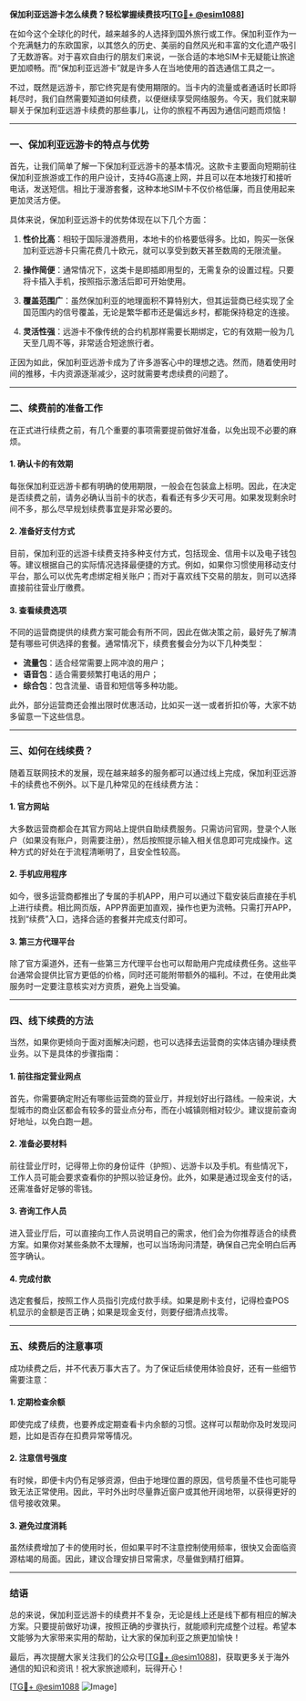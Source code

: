 **保加利亚远游卡怎么续费？轻松掌握续费技巧[[TG💪+ @esim1088](https://t.me/s/esim1088)]**

在如今这个全球化的时代，越来越多的人选择到国外旅行或工作。保加利亚作为一个充满魅力的东欧国家，以其悠久的历史、美丽的自然风光和丰富的文化遗产吸引了无数游客。对于喜欢自由行的朋友们来说，一张合适的本地SIM卡无疑能让旅途更加顺畅。而“保加利亚远游卡”就是许多人在当地使用的首选通信工具之一。

不过，既然是远游卡，那它终究是有使用期限的。当卡内的流量或者通话时长即将耗尽时，我们自然需要知道如何续费，以便继续享受网络服务。今天，我们就来聊聊关于保加利亚远游卡续费的那些事儿，让你的旅程不再因为通信问题而烦恼！

---

### **一、保加利亚远游卡的特点与优势**

首先，让我们简单了解一下保加利亚远游卡的基本情况。这款卡主要面向短期前往保加利亚旅游或工作的用户设计，支持4G高速上网，并且可以在本地拨打和接听电话，发送短信。相比于漫游套餐，这种本地SIM卡不仅价格低廉，而且使用起来更加灵活方便。

具体来说，保加利亚远游卡的优势体现在以下几个方面：

1. **性价比高**：相较于国际漫游费用，本地卡的价格要低得多。比如，购买一张保加利亚远游卡只需花费几十欧元，就可以享受到数天甚至数周的无限流量。
   
2. **操作简便**：通常情况下，这类卡是即插即用型的，无需复杂的设置过程。只要将卡插入手机，按照指示激活后即可开始使用。

3. **覆盖范围广**：虽然保加利亚的地理面积不算特别大，但其运营商已经实现了全国范围内的信号覆盖，无论是繁华都市还是偏远乡村，都能保持稳定的连接。

4. **灵活性强**：远游卡不像传统的合约机那样需要长期绑定，它的有效期一般为几天至几周不等，非常适合短途旅行者。

正因为如此，保加利亚远游卡成为了许多游客心中的理想之选。然而，随着使用时间的推移，卡内资源逐渐减少，这时就需要考虑续费的问题了。

---

### **二、续费前的准备工作**

在正式进行续费之前，有几个重要的事项需要提前做好准备，以免出现不必要的麻烦。

#### **1. 确认卡的有效期**
每张保加利亚远游卡都有明确的使用期限，一般会在包装盒上标明。因此，在决定是否续费之前，请务必确认当前卡的状态，看看还有多少天可用。如果发现剩余时间不多，那么尽早规划续费事宜是非常必要的。

#### **2. 准备好支付方式**
目前，保加利亚的远游卡续费支持多种支付方式，包括现金、信用卡以及电子钱包等。建议根据自己的实际情况选择最便捷的方式。例如，如果你习惯使用移动支付平台，那么可以优先考虑绑定相关账户；而对于喜欢线下交易的朋友，则可以选择直接前往营业厅缴费。

#### **3. 查看续费选项**
不同的运营商提供的续费方案可能会有所不同，因此在做决策之前，最好先了解清楚有哪些可供选择的套餐。通常情况下，续费套餐会分为以下几种类型：
- **流量包**：适合经常需要上网冲浪的用户；
- **语音包**：适合需要频繁打电话的用户；
- **综合包**：包含流量、语音和短信等多种功能。

此外，部分运营商还会推出限时优惠活动，比如买一送一或者折扣价等，大家不妨多留意一下这些信息。

---

### **三、如何在线续费？**

随着互联网技术的发展，现在越来越多的服务都可以通过线上完成，保加利亚远游卡的续费也不例外。以下是几种常见的在线续费方法：

#### **1. 官方网站**
大多数运营商都会在其官方网站上提供自助续费服务。只需访问官网，登录个人账户（如果没有账户，则需要注册），然后按照提示输入相关信息即可完成操作。这种方式的好处在于流程清晰明了，且安全性较高。

#### **2. 手机应用程序**
如今，很多运营商都推出了专属的手机APP，用户可以通过下载安装后直接在手机上进行续费。相比网页版，APP界面更加直观，操作也更为流畅。只需打开APP，找到“续费”入口，选择合适的套餐并完成支付即可。

#### **3. 第三方代理平台**
除了官方渠道外，还有一些第三方代理平台也可以帮助用户完成续费任务。这些平台通常会提供比官方更低的价格，同时还可能附带额外的福利。不过，在使用此类服务时一定要注意核实对方资质，避免上当受骗。

---

### **四、线下续费的方法**

当然，如果你更倾向于面对面解决问题，也可以选择去运营商的实体店铺办理续费业务。以下是具体的步骤指南：

#### **1. 前往指定营业网点**
首先，你需要确定附近有哪些运营商的营业厅，并规划好出行路线。一般来说，大型城市的商业区都会有较多的营业点分布，而在小城镇则相对较少。建议提前查询好地址，以免白跑一趟。

#### **2. 准备必要材料**
前往营业厅时，记得带上你的身份证件（护照）、远游卡以及手机。有些情况下，工作人员可能会要求查看你的护照以验证身份。此外，如果是通过现金支付的话，还需准备好足够的零钱。

#### **3. 咨询工作人员**
进入营业厅后，可以直接向工作人员说明自己的需求，他们会为你推荐适合的续费方案。如果你对某些条款不太理解，也可以当场询问清楚，确保自己完全明白后再签字确认。

#### **4. 完成付款**
选定套餐后，按照工作人员指引完成付款手续。如果是刷卡支付，记得检查POS机显示的金额是否正确；如果是现金支付，则要仔细清点找零。

---

### **五、续费后的注意事项**

成功续费之后，并不代表万事大吉了。为了保证后续使用体验良好，还有一些细节需要注意：

#### **1. 定期检查余额**
即使完成了续费，也要养成定期查看卡内余额的习惯。这样可以帮助你及时发现问题，比如是否存在扣费异常等情况。

#### **2. 注意信号强度**
有时候，即便卡内仍有足够资源，但由于地理位置的原因，信号质量不佳也可能导致无法正常使用。因此，平时外出时尽量靠近窗户或其他开阔地带，以获得更好的信号接收效果。

#### **3. 避免过度消耗**
虽然续费增加了卡的使用时长，但如果平时不注意控制使用频率，很快又会面临资源枯竭的局面。因此，建议合理安排日常需求，尽量做到精打细算。

---

### **结语**

总的来说，保加利亚远游卡的续费并不复杂，无论是线上还是线下都有相应的解决方案。只要提前做好功课，按照正确的步骤执行，就能顺利完成整个过程。希望本文能够为大家带来实用的帮助，让大家的保加利亚之旅更加愉快！

最后，再次提醒大家关注我们的公众号[[TG💪+ @esim1088](https://t.me/s/esim1088)]，获取更多关于海外通信的知识和资讯！祝大家旅途顺利，玩得开心！

[[TG💪+ @esim1088](https://t.me/s/esim1088) ![Image](https://i.postimg.cc/4NQfJmqS/Snipaste-2025-05-13-00-14-12.png)]